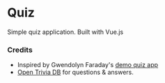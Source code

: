 # Quiz

Simple quiz application.
Built with Vue.js

### Credits

- Inspired by Gwendolyn Faraday's [demo quiz app](https://github.com/gwenf/vue-quiz)
- [Open Trivia DB](https://opentdb.com/) for questions & answers.
